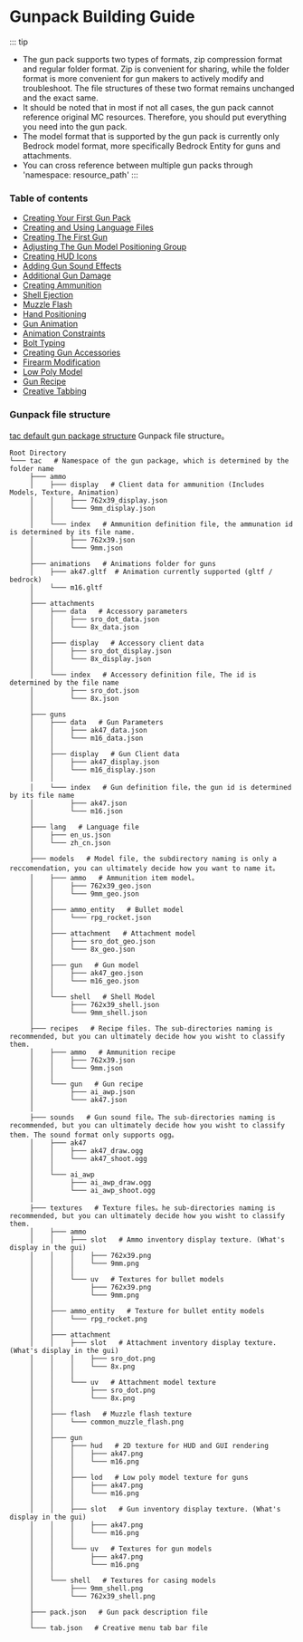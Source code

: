 # Gunpack Building Guide
::: tip
- The gun pack supports two types of formats, zip compression format and regular folder format. Zip is convenient for sharing, while the folder format is more convenient for gun makers to actively modify and troubleshoot. The file structures of these two format remains unchanged and the exact same.
- It should be noted that in most if not all cases, the gun pack cannot reference original MC resources. Therefore, you should put everything you need into the gun pack.
- The model format that is supported by the gun pack is currently only Bedrock model format, more specifically Bedrock Entity for guns and attachments.
- You can cross reference between multiple gun packs through 'namespace: resource_path'
:::
### Table of contents
- [Creating Your First Gun Pack](/gunpack/first_gunpack/)
- [Creating and Using Language Files](/gunpack/language/)
- [Creating The First Gun](/gunpack/first_gun/)
- [Adjusting The Gun Model Positioning Group](/gunpack/gun_positioning/)
- [Creating HUD Icons]( /gunpack/hud_icon/)
- [Adding Gun Sound Effects]( /gunpack/gun_sound/)
- [Additional Gun Damage]( /gunpack/gun_extra_damage/)
- [Creating Ammunition](/gunpack/ammo/)
- [Shell Ejection](/gunpack/shell_ejection/)
- [Muzzle Flash](/gunpack/muzzle_flash/)
- [Hand Positioning](/gunpack/hand_pos/)
- [Gun Animation](/gunpack/animation/)
- [Animation Constraints](/gunpack/ica/)
- [Bolt Typing](/gunpack/bolt_type/)
- [Creating Gun Accessories](/gunpack/attachment/)
- [Firearm Modification](/gunpack/gun_refit/)
- [Low Poly Model](/gunpack/lod/)
- [Gun Recipe](/gunpack/recipe/)
- [Creative Tabbing](/gunpack/tag/)
### Gunpack file structure
[tac default gun package structure](https://github.com/MCModderAnchor/TimelessAndClassicsZero/tree/1.18.2/src/main/resources/assets/tac/custom/tac_default_gun) Gunpack file structure。
```
Root Directory
└─── tac   # Namespace of the gun package, which is determined by the folder name
     ├─── ammo
     │    ├─── display   # Client data for ammunition (Includes Models, Texture, Animation)
     │    │    ├─── 762x39_display.json
     │    │    └─── 9mm_display.json
     │    │
     │    └─── index   # Ammunition definition file, the ammunation id is determined by its file name.
     │         ├─── 762x39.json
     │         └─── 9mm.json
     │
     ├─── animations   # Animations folder for guns
     │    ├─── ak47.gltf  # Animation currently supported (gltf / bedrock)
     │    └─── m16.gltf
     │
     ├─── attachments
     │    ├─── data   # Accessory parameters
     │    │    ├─── sro_dot_data.json
     │    │    └─── 8x_data.json
     │    │
     │    ├─── display   # Accessory client data
     │    │    ├─── sro_dot_display.json
     │    │    └─── 8x_display.json
     │    │
     │    └─── index   # Accessory definition file, The id is determined by the file name
     │         ├─── sro_dot.json
     │         └─── 8x.json
     │
     ├─── guns
     │    ├─── data   # Gun Parameters
     │    │    ├─── ak47_data.json
     │    │    └─── m16_data.json
     │    │
     │    ├─── display   # Gun Client data
     │    │    ├─── ak47_display.json
     │    │    └─── m16_display.json
     │    │
     │    └─── index   # Gun definition file，the gun id is determined by its file name
     │         ├─── ak47.json
     │         └─── m16.json
     │
     ├─── lang   # Language file
     │    ├─── en_us.json
     │    └─── zh_cn.json
     │
     ├─── models   # Model file, the subdirectory naming is only a reccomendation, you can ultimately decide how you want to name it。
     │    ├─── ammo   # Ammunition item model。
     │    │    ├─── 762x39_geo.json
     │    │    └─── 9mm_geo.json
     │    │
     │    ├─── ammo_entity   # Bullet model
     │    │    └─── rpg_rocket.json
     │    │
     │    ├─── attachment   # Attachment model
     │    │    ├─── sro_dot_geo.json
     │    │    └─── 8x_geo.json
     │    │
     │    ├─── gun   # Gun model
     │    │    ├─── ak47_geo.json
     │    │    └─── m16_geo.json
     │    │
     │    └─── shell   # Shell Model
     │         ├─── 762x39_shell.json
     │         └─── 9mm_shell.json
     │
     ├─── recipes   # Recipe files. The sub-directories naming is recommended, but you can ultimately decide how you wisht to classify them.
     │    ├─── ammo   # Ammunition recipe
     │    │    ├─── 762x39.json
     │    │    └─── 9mm.json
     │    │
     │    └─── gun   # Gun recipe
     │         ├─── ai_awp.json
     │         └─── ak47.json
     │
     ├─── sounds   # Gun sound file。The sub-directories naming is recommended, but you can ultimately decide how you wisht to classify them. The sound format only supports ogg。
     │    ├─── ak47
     │    │    ├─── ak47_draw.ogg
     │    │    └─── ak47_shoot.ogg
     │    │
     │    └─── ai_awp
     │         ├─── ai_awp_draw.ogg
     │         └─── ai_awp_shoot.ogg
     │
     ├─── textures   # Texture files。he sub-directories naming is recommended, but you can ultimately decide how you wisht to classify them.
     │    ├─── ammo
     │    │    ├─── slot   # Ammo inventory display texture. (What's display in the gui)
     │    │    │    ├─── 762x39.png
     │    │    │    └─── 9mm.png
     │    │    │
     │    │    └─── uv   # Textures for bullet models
     │    │         ├─── 762x39.png
     │    │         └─── 9mm.png
     │    │
     │    ├─── ammo_entity   # Texture for bullet entity models
     │    │    └─── rpg_rocket.png
     │    │
     │    ├─── attachment
     │    │    ├─── slot   # Attachment inventory display texture. (What's display in the gui)
     │    │    │    ├─── sro_dot.png
     │    │    │    └─── 8x.png
     │    │    │
     │    │    └─── uv   # Attachment model texture
     │    │         ├─── sro_dot.png
     │    │         └─── 8x.png
     │    │
     │    ├─── flash   # Muzzle flash texture
     │    │    └─── common_muzzle_flash.png
     │    │
     │    ├─── gun
     │    │    ├─── hud   # 2D texture for HUD and GUI rendering
     │    │    │    ├─── ak47.png
     │    │    │    └─── m16.png
     │    │    │
     │    │    ├─── lod   # Low poly model texture for guns
     │    │    │    ├─── ak47.png
     │    │    │    └─── m16.png
     │    │    │
     │    │    ├─── slot   # Gun inventory display texture. (What's display in the gui)
     │    │    │    ├─── ak47.png
     │    │    │    └─── m16.png
     │    │    │
     │    │    └─── uv   # Textures for gun models
     │    │         ├─── ak47.png
     │    │         └─── m16.png
     │    │
     │    └─── shell   # Textures for casing models
     │         ├─── 9mm_shell.png
     │         └─── 762x39_shell.png
     │
     ├─── pack.json   # Gun pack description file
     │
     └─── tab.json   # Creative menu tab bar file
```